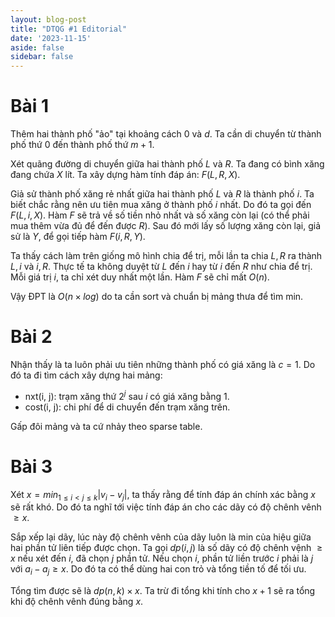```yaml
---
layout: blog-post
title: "DTQG #1 Editorial"
date: '2023-11-15'
aside: false
sidebar: false
---
```


# Bài 1

Thêm hai thành phố "ảo" tại khoảng cách $0$ và $d$. Ta cần di chuyển từ thành phố thứ $0$ đến thành phố thứ $m + 1$.

Xét quãng đường di chuyển giữa hai thành phố $L$ và $R$. Ta đang có bình xăng đang chứa $X$ lít. Ta xây dựng hàm tính đáp án: $F(L, R, X)$.

Giả sử thành phố xăng rẻ nhất giữa hai thành phố $L$ và $R$ là thành phố $i$. Ta biết chắc rằng nên ưu tiên mua xăng ở thành phố $i$ nhất. Do đó ta gọi đến $F(L, i, X)$. Hàm $F$ sẽ trả về số tiền nhỏ nhất và số xăng còn lại (có thể phải mua thêm vừa đủ để đến được $R$). Sau đó mới lấy số lượng xăng còn lại, giả sử là $Y$, để gọi tiếp hàm $F(i, R, Y)$.

Ta thấy cách làm trên giống mô hình chia để trị, mỗi lần ta chia $L, R$ ra thành $L, i$ và $i, R$. Thực tế ta không duyệt từ $L$ đến $i$ hay từ $i$ đến $R$ như chia để trị. Mỗi giá trị $i$, ta chỉ xét duy nhất một lần. Hàm $F$ sẽ chỉ mất $O(n)$. 

Vậy ĐPT là $O(n \times log)$ do ta cần sort và chuẩn bị mảng thưa để tìm min.

# Bài 2

Nhận thấy là ta luôn phải ưu tiên những thành phố có giá xăng là $c = 1$. Do đó ta đi tìm cách xây dựng hai mảng:

- nxt(i, j): trạm xăng thứ $2^j$ sau $i$ có giá xăng bằng $1$.
- cost(i, j): chi phí để di chuyển đến trạm xăng trên.

Gấp đôi mảng và ta cứ nhảy theo sparse table.

# Bài 3

Xét $x = min_{1 \le i < j \le k} |v_i - v_j|$, ta thấy rằng để tính đáp án chính xác bằng $x$ sẽ rất khó. Do đó ta nghĩ tới việc tính đáp án cho các dãy có độ chênh vênh $\ge x$. 

Sắp xếp lại dãy, lúc này độ chênh vênh của dãy luôn là min của hiệu giữa hai phần tử liên tiếp được chọn. Ta gọi $dp(i, j)$ là số dãy có độ chênh vệnh $\ge x$ nếu xét đến $i$, đã chọn $j$ phần tử. Nếu chọn $i$, phần tử liền trước $i$ phải là $j$ với $a_i - a_j \ge x$. Do đó ta có thể dùng hai con trỏ và tổng tiền tố để tối ưu. 

Tổng tìm được sẽ là $dp(n, k) \times x$. Ta trừ đi tổng khi tính cho $x + 1$ sẽ ra tổng khi độ chênh vênh đúng bằng $x$.